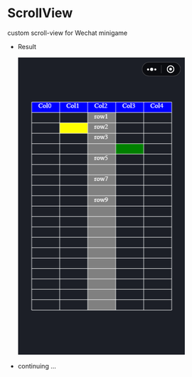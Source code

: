 # ScrollView
custom scroll-view for Wechat minigame

- Result

  ![1](https://github.com/Jedore/ScrollView/blob/master/images/1.png)

- continuing ...
